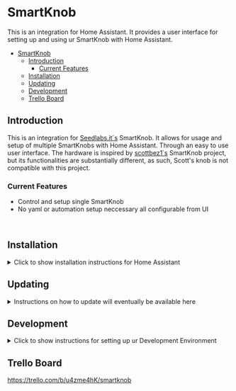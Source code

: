 # SmartKnob

This is an integration for Home Assistant. It provides a user interface for setting up and using ur SmartKnob with Home Assistant.

- [SmartKnob](#smartknob)
  - [Introduction](#introduction)
    - [Current Features](#current-features)
  - [Installation](#installation)
  - [Updating](#updating)
  - [Development](#development)
  - [Trello Board](#trello-board)

## Introduction
This is an integration for <a href="https://www.seedlabs.it">Seedlabs.it´s</a> SmartKnob.
It allows for usage and setup of multiple SmartKnobs with Home Assistant. Through an easy to use user interface.
The hardware is inspired by <a href="https://github.com/scottbez1/smartknob">scottbez1´s</a> SmartKnob project, but its functionalities are substantially different, as such, Scott's knob is not compatible with this project.


### Current Features
* Control and setup single SmartKnob
* No yaml or automation setup neccessary all configurable from UI

<br/>

## Installation
<details>
<summary>Click to show installation instructions for Home Assistant</summary>

<br>

Easiest install is via [HACS](https://hacs.xyz/):

[![Open your Home Assistant instance and open a repository inside the Home Assistant Community Store.](https://my.home-assistant.io/badges/hacs_repository.svg)](https://my.home-assistant.io/redirect/hacs_repository/?owner=SeedLabs-it&repository=smartknob-home-assistant-integration&category=integration)

`HACS -> Integrations -> Three dots in the top right corner -> Custom repositories -> Add: `

Notes:

- HACS does not "configure" the integration for you. You must go to `Configuration -> Integrations` and add `SmartKnob` after installing via HACS.
- The `mqtt` integration must be installed and configured in order for the `SmartKnob` integration to work. As manual configuration is required for the `mqtt` setup, this cannot happen automatically.

For manual installation for advanced users, copy `custom_components/smartknob` to
your `custom_components` folder in Home Assistant.

</details>

## Updating
<details>
<summary>Instructions on how to update will eventually be available here</summary>
</details>

## Development
<details>
<summary>Click to show instructions for setting up ur Development  Environment</summary>

If you are interestd in developing Home Assistant's SmartKnob Integration you will need three things:

1) A working version of Home Assistant Core. We will use a local dockerized version.
2) A MQTT Broker. We will use Mosquitto
3) This repo, checked out locally, and all the building tools needed to compile it.


Pre-requirements
<ol>
<li> Install <a href="https://www.docker.com/products/docker-desktop/"> Docker Desktop</a>. Alternatively you can install docker, and make sure it's linked in your shell enviroment. </li>
<li> We will be using <a href="https://code.visualstudio.com/"> Microsoft Visual Studio Code </a> as the IDE of choice.</li>
<li> Install <a href="https://classic.yarnpkg.com/en/docs/install#mac-stable">Yarn </a>. You will need it to compile the UI in this integration.
</li>
</ol>


Set-up

<ol>
<li>
  **INSTALL HOME ASSISTANT CORE**. Follow the instructions to install <a href="https://developers.home-assistant.io/docs/development_environment"> Home Assistant Core</a> This will setup a local dockerized version of Home Assistant Core. A Visual Studio projet will also be initialized based on the clone Home Assistant Core repo.
  From Visual Studio menu select Terminal -> Run Task -> Run Home Assistant Core to start your docker instance of Home Assistant.
  You should now be able to see the instance running in Docker Desktop or by running <code>doker ps</code>
</li>
<li>
  **MQTT BROKER**: We recommend <a href="https://mosquitto.org/download/">Mosquitto</a>.
  Once installed, you can start the broker, with something along those lines : <code>/usr/local/opt/mosquitto/sbin/mosquitto -c /usr/local/etc/mosquitto/mosquitto.conf</code>.
  By default, Mosquitto runs unencrypted and unauthenticated.
  You can test the installation and ensure the server is running successfully by typing on a new terminal window
<code> mosquitto_sub -t topic/state </code> to subscribe to a new topic/state, and in a third window, send a message by typing
   <code>mosquitto_pub -t topic/state -m "Hello World"</code>
</li>

<li>
  **SETUP INTEGRATION CODEBASE**. Checkout this codebase. [TODO] include here all the comments that are needed to compile the code.
</li>
<li>
  **UPDATE HOME ASSISTANT WITH THE SmartKnob INTEGRATION**.
  <ul> This repository generates a custom components, that needs to be moved to the home assistant running instance.
  To do so, you can type from command line <code> docker cp path_to/smart-knob-home-assistant-integration/custom_components docker_name_instance:/workspaces/core/config </code>, where docker name instance is the identifier that docker uses when booting a new image. This command will copy the content of the custom_components folder in this repo to the dockerized home assistant instance.</ul>
  <ul>
  Restart home assitant. From Visual Studio menu select Terminal -> Run Task -> Run Home Assistant Core to restart your instance.
  </ul>
  <ul> Login to home assistant (usually available at <code>http://localhost:8123/</code>). Go to Settings -> Devices and Services, and from the Integrations Tab, press the button 'Add Integration'. Select MQTT from the list, and when prompted use the following informations: <code>host: host.docker.internal</code> (or the ip of the machine where the MQTT broker is running) and <code>port: 1883.</code> (or the custom port used by the MQTT broker)
  </ul>
  <ul>
  From Setting -> Device and Services, select the tab Devices, and press the <code>Add Device</code> button. From the list select <code> SmartKnob </code>
  </ul>
  <ul>
    On the main menu on the right, you should see a new item called 'SmartKnob'.
  </ul>
</li>


<li>Done!</li>
<ul>
<li>You have now everything you need to start developing for this integration.</li>
</ul>
<ol>
</details>

## Trello Board
https://trello.com/b/u4zme4hK/smartknob
